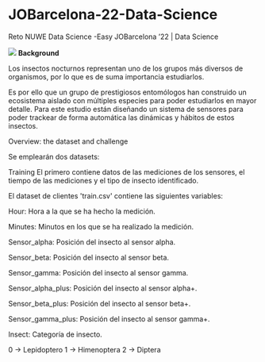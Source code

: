 # JOBarcelona-22-Data-Science
Reto NUWE Data Science -Easy
JOBarcelona ’22 | Data Science

<p align="left">  <img src="https://challenges-asset-files.s3.us-east-2.amazonaws.com/JOBarcelona+2022/data.png"/> </a> <a <img 

**Background**
                                                                                                                                
Los insectos nocturnos representan uno de los grupos más diversos de organismos, por lo que es de suma importancia estudiarlos.

Es por ello que un grupo de prestigiosos entomólogos han construido un ecosistema aislado con múltiples especies para poder estudiarlos en mayor detalle. Para este estudio están diseñando un sistema de sensores para poder trackear de forma automática las dinámicas y hábitos de estos insectos.

Overview: the dataset and challenge
                                                                                                                                
Se emplearán dos datasets:

Training
El primero contiene datos de las mediciones de los sensores, el tiempo de las mediciones y el tipo de insecto identificado.

El dataset de clientes 'train.csv' contiene las siguientes variables:

Hour: Hora a la que se ha hecho la medición.

Minutes: Minutos en los que se ha realizado la medición.

Sensor_alpha: Posición del insecto al sensor alpha.

Sensor_beta: Posición del insecto al sensor beta.

Sensor_gamma: Posición del insecto al sensor gamma.

Sensor_alpha_plus: Posición del insecto al sensor alpha+.

Sensor_beta_plus: Posición del insecto al sensor beta+.

Sensor_gamma_plus: Posición del insecto al sensor gamma+.

Insect: Categoría de insecto.

0 -> Lepidoptero
1 -> Himenoptera
2 -> Diptera
